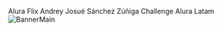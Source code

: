Alura Flix 
Andrey Josué Sánchez Zúñiga 
Challenge 
Alura Latam 
![BannerMain](https://github.com/user-attachments/assets/8337346b-6940-4c0a-bfda-4b258af4e362)
